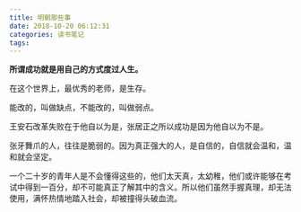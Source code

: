 ```yaml
---
title: 明朝那些事
date: 2018-10-20 06:12:31
categories: 读书笔记
tags:
---
```


**所谓成功就是用自己的方式度过人生。**

在这个世界上，最优秀的老师，是生存。

能改的，叫做缺点，不能改的，叫做弱点。

王安石改革失败在于他自以为是，张居正之所以成功是因为他自以为不是。

张牙舞爪的人，往往是脆弱的。因为真正强大的人，是自信的，自信就会温和，温和就会坚定。

一个二十岁的青年人是不会懂得这些的，他们太天真，太幼稚，他们或许能够在考试中得到一百分，却不可能真正了解其中的含义。所以他们虽然手握真理，却无法使用，满怀热情地踏入社会，却被撞得头破血流。
